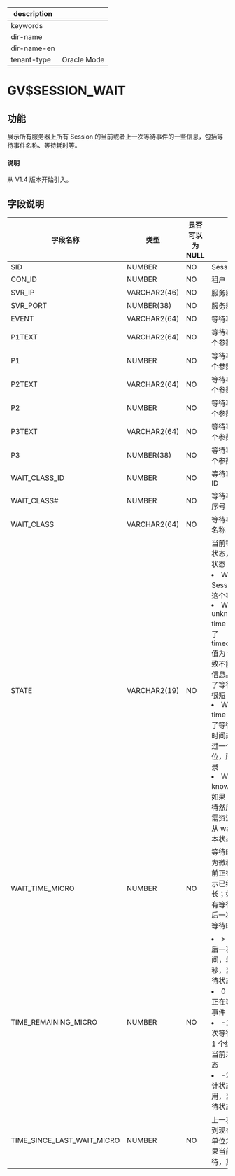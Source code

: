 |description||
|---|---|
|keywords||
|dir-name||
|dir-name-en||
|tenant-type|Oracle Mode|

# GV$SESSION_WAIT

## 功能

展示所有服务器上所有 Session 的当前或者上一次等待事件的一些信息，包括等待事件名称、等待耗时等。

<main id="notice" type='explain'>
  <h4>说明</h4>
  <p>从 V1.4 版本开始引入。</p>
</main>

## 字段说明

| **字段名称** | **类型** | 是否可以为 NULL | **描述** |
| --- | --- | --- | --- |
| SID | NUMBER | NO | Session ID |
| CON_ID | NUMBER | NO | 租户 ID |
| SVR_IP | VARCHAR2(46) | NO | 服务器的 IP |
| SVR_PORT | NUMBER(38) | NO | 服务器端口 |
| EVENT | VARCHAR2(64) | NO | 等待事件名称 |
| P1TEXT | VARCHAR2(64) | NO | 等待事件的第 1 个参数的描述 |
| P1 | NUMBER | NO | 等待事件的第 1 个参数的值 |
| P2TEXT | VARCHAR2(64) | NO | 等待事件的第 2 个参数的描述 |
| P2 | NUMBER | NO | 等待事件的第 2 个参数的值 |
| P3TEXT | VARCHAR2(64) | NO | 等待事件的第 3 个参数的描述 |
| P3 | NUMBER(38) | NO | 等待事件的第 3 个参数的值 |
| WAIT_CLASS_ID | NUMBER | NO | 等待事件的类别 ID |
| WAIT_CLASS# | NUMBER | NO | 等待事件的类别序号 |
| WAIT_CLASS | VARCHAR2(64) | NO | 等待事件的类别名称 |
| STATE | VARCHAR2(19) | NO | 当前等待事件的状态，包含四种状态：<li>Waiting：Session 正等待这个事件<li>Waited unknown time：由于设置了 timed_statistics 值为 false，导致不能得到时间信息。表示发生了等待，但时间很短<li>Wait short time：表示发生了等待，但由于时间非常短不超过一个时间单位，所以没有记录<li>Waited known time：如果 Session 等待然后得到了所需资源，那么将从 waiting 进入本状态 |
| WAIT_TIME_MICRO | NUMBER | NO | 等待时间，单位为微秒。如果当前正在等待，表示已经等待的时长；如果当前没有等待，表示最后一次等待的总等待时长 |
| TIME_REMAINING_MICRO | NUMBER | NO |<li>> 0：表示最后一次等待时间，单位：微秒，当前未在等待状态<li>0：Session 正在等待当前的事件<li>-1：最后一次等待时间小于 1 个统计单位，当前未在等待状态<li>-2：时间统计状态未置为可用，当前未在等待状态 |
| TIME_SINCE_LAST_WAIT_MICRO | NUMBER | NO | 上一次等待结束到现在的时间，单位为微秒，如果当前正在等待，其值为 0 |
